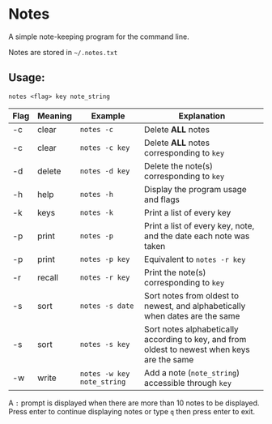 # Notes

A simple note-keeping program for the command line.

Notes are stored in `~/.notes.txt`

## Usage:

`notes <flag> key note_string`

|Flag	|Meaning|Example|Explanation|
|-------|-------|-------|-----------|
|-c	|clear	|`notes -c`|Delete **ALL** notes|
|-c	|clear	|`notes -c key`|Delete **ALL** notes corresponding to `key`|
|-d	|delete	|`notes -d key`|Delete the note(s) corresponding to `key`|
|-h	|help	|`notes -h`|Display the program usage and flags|
|-k	|keys	|`notes -k`|Print a list of every key|
|-p	|print	|`notes -p`|Print a list of every key, note, and the date each note was taken|
|-p	|print	|`notes -p key`|Equivalent to `notes -r key`|
|-r	|recall	|`notes -r key`|Print the note(s) corresponding to `key`|
|-s	|sort	|`notes -s date`|Sort notes from oldest to newest, and alphabetically when dates are the same|
|-s	|sort	|`notes -s key`|Sort notes alphabetically according to key, and from oldest to newest when keys are the same|
|-w	|write	|`notes -w key note_string`|Add a note (`note_string`) accessible through `key`|

A `:` prompt is displayed when there are more than 10 notes to be displayed.
Press enter to continue displaying notes or type `q` then press enter to exit.
